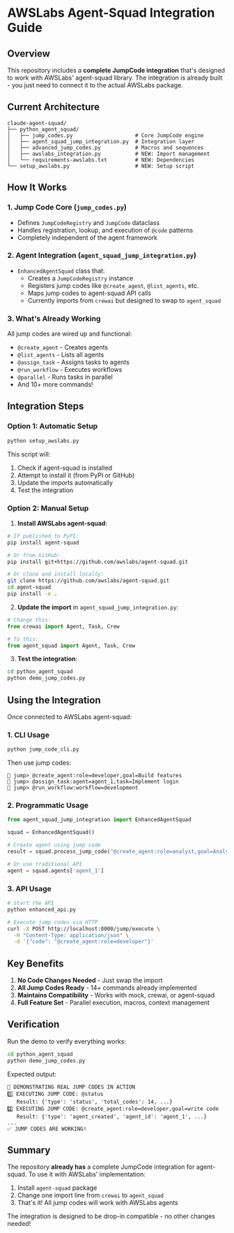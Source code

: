 # AWSLabs Agent-Squad Integration Guide

## Overview

This repository includes a **complete JumpCode integration** that's designed to work with AWSLabs' agent-squad library. The integration is already built - you just need to connect it to the actual AWSLabs package.

## Current Architecture

```
claude-agent-squad/
├── python_agent_squad/
│   ├── jump_codes.py                    # Core JumpCode engine
│   ├── agent_squad_jump_integration.py  # Integration layer
│   ├── advanced_jump_codes.py           # Macros and sequences
│   ├── awslabs_integration.py           # NEW: Import management
│   └── requirements-awslabs.txt         # NEW: Dependencies
└── setup_awslabs.py                     # NEW: Setup script
```

## How It Works

### 1. Jump Code Core (`jump_codes.py`)
- Defines `JumpCodeRegistry` and `JumpCode` dataclass
- Handles registration, lookup, and execution of `@code` patterns
- Completely independent of the agent framework

### 2. Agent Integration (`agent_squad_jump_integration.py`)
- `EnhancedAgentSquad` class that:
  - Creates a `JumpCodeRegistry` instance
  - Registers jump codes like `@create_agent`, `@list_agents`, etc.
  - Maps jump codes to agent-squad API calls
  - Currently imports from `crewai` but designed to swap to `agent_squad`

### 3. What's Already Working
All jump codes are wired up and functional:
- `@create_agent` - Creates agents
- `@list_agents` - Lists all agents
- `@assign_task` - Assigns tasks to agents
- `@run_workflow` - Executes workflows
- `@parallel` - Runs tasks in parallel
- And 10+ more commands!

## Integration Steps

### Option 1: Automatic Setup
```bash
python setup_awslabs.py
```

This script will:
1. Check if agent-squad is installed
2. Attempt to install it (from PyPI or GitHub)
3. Update the imports automatically
4. Test the integration

### Option 2: Manual Setup

1. **Install AWSLabs agent-squad**:
```bash
# If published to PyPI:
pip install agent-squad

# Or from GitHub:
pip install git+https://github.com/awslabs/agent-squad.git

# Or clone and install locally:
git clone https://github.com/awslabs/agent-squad.git
cd agent-squad
pip install -e .
```

2. **Update the import** in `agent_squad_jump_integration.py`:
```python
# Change this:
from crewai import Agent, Task, Crew

# To this:
from agent_squad import Agent, Task, Crew
```

3. **Test the integration**:
```bash
cd python_agent_squad
python demo_jump_codes.py
```

## Using the Integration

Once connected to AWSLabs agent-squad:

### 1. CLI Usage
```bash
python jump_code_cli.py
```

Then use jump codes:
```
🚀 jump> @create_agent:role=developer,goal=Build features
🚀 jump> @assign_task:agent=agent_1,task=Implement login
🚀 jump> @run_workflow:workflow=development
```

### 2. Programmatic Usage
```python
from agent_squad_jump_integration import EnhancedAgentSquad

squad = EnhancedAgentSquad()

# Create agent using jump code
result = squad.process_jump_code("@create_agent:role=analyst,goal=Analyze data")

# Or use traditional API
agent = squad.agents['agent_1']
```

### 3. API Usage
```bash
# Start the API
python enhanced_api.py

# Execute jump codes via HTTP
curl -X POST http://localhost:8000/jump/execute \
  -H "Content-Type: application/json" \
  -d '{"code": "@create_agent:role=developer"}'
```

## Key Benefits

1. **No Code Changes Needed** - Just swap the import
2. **All Jump Codes Ready** - 14+ commands already implemented
3. **Maintains Compatibility** - Works with mock, crewai, or agent-squad
4. **Full Feature Set** - Parallel execution, macros, context management

## Verification

Run the demo to verify everything works:

```bash
cd python_agent_squad
python demo_jump_codes.py
```

Expected output:
```
🚀 DEMONSTRATING REAL JUMP CODES IN ACTION
1️⃣ EXECUTING JUMP CODE: @status
   Result: {'type': 'status', 'total_codes': 14, ...}
2️⃣ EXECUTING JUMP CODE: @create_agent:role=developer,goal=write code
   Result: {'type': 'agent_created', 'agent_id': 'agent_1', ...}
...
✅ JUMP CODES ARE WORKING!
```

## Summary

The repository **already has** a complete JumpCode integration for agent-squad. To use it with AWSLabs' implementation:

1. Install `agent-squad` package
2. Change one import line from `crewai` to `agent_squad`
3. That's it! All jump codes will work with AWSLabs agents

The integration is designed to be drop-in compatible - no other changes needed!

